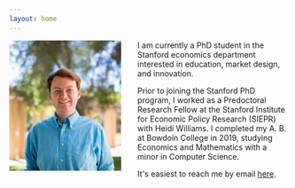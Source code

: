 ```yaml
---
layout: home
---
```


<!--- Script for obscuring email--->
<script type="text/javascript" src="https://cdn.jsdelivr.net/npm/safe-email@1.1.1/dist/safe-email.min.js"></script>

<img src="images/SIEPR_Headshot.jpg" width="40%" align="left" style="padding-right: 30px;">

I am currently a PhD student in the Stanford economics department interested in education, market design, and innovation. 

Prior to joining the Stanford PhD program, I worked as a Predoctoral Research Fellow at the Stanford Institute for Economic Policy Research (SIEPR) with Heidi Williams. I completed my A. B. at Bowdoin College in 2019, studying Economics and Mathematics with a minor in Computer Science.

It's easiest to reach me by email <a title="Email" href="#" data-email_b64="Z3Ntb29yZUBzdGFuZm9yZC5lZHU=">here</a>.
